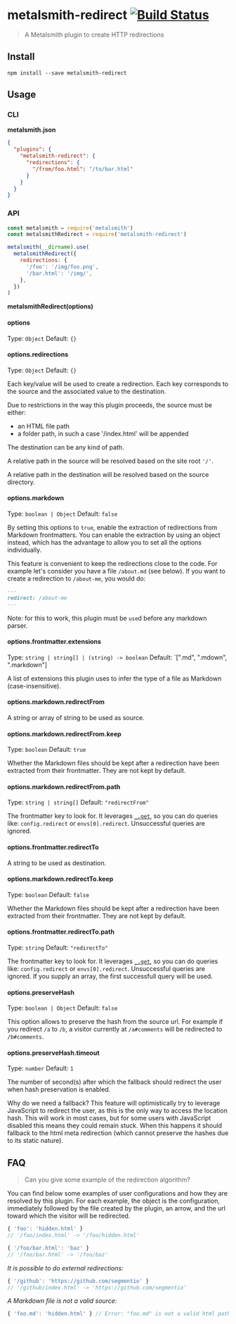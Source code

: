 # metalsmith-redirect [![Build Status](https://travis-ci.org/aymericbeaumet/metalsmith-redirect.svg?branch=master)](https://travis-ci.org/aymericbeaumet/metalsmith-redirect)

> A Metalsmith plugin to create HTTP redirections

## Install

```shell
npm install --save metalsmith-redirect
```

## Usage

### CLI

**metalsmith.json**

```json
{
  "plugins": {
    "metalsmith-redirect": {
      "redirections": {
        "/from/foo.html": "/to/bar.html"
      }
    }
  }
}
```

### API

```javascript
const metalsmith = require('metalsmith')
const metalsmithRedirect = require('metalsmith-redirect')

metalsmith(__dirname).use(
  metalsmithRedirect({
    redirections: {
      '/foo': '/img/foo.png',
      '/bar.html': '/img/',
    },
  })
)
```

**metalsmithRedirect(options)**

#### options

Type: `Object`
Default: `{}`

#### options.redirections

Type: `Object`
Default: `{}`

Each key/value will be used to create a redirection. Each key corresponds to
the source and the associated value to the destination.

Due to restrictions in the way this plugin proceeds, the source must be either:

- an HTML file path
- a folder path, in such a case '/index.html' will be appended

The destination can be any kind of path.

A relative path in the source will be resolved based on the site root `'/'`.

A relative path in the destination will be resolved based on the source directory.

#### options.markdown

Type: `boolean | Object`
Default: `false`

By setting this options to `true`, enable the extraction of redirections from
Markdown frontmatters. You can enable the extraction by using an object
instead, which has the advantage to allow you to set all the options
individually.

This feature is convenient to keep the redirections close to
the code. For example let's consider you have a file `/about.md` (see
below). If you want to create a redirection to `/about-me`, you would do:

```markdown
---
redirect: /about-me
---
```

Note: for this to work, this plugin must be `use`d before any markdown parser.

#### options.frontmatter.extensions

Type: `string | string[] | (string) -> boolean`
Default: `[".md", ".mdown", ".markdown"]

A list of extensions this plugin uses to infer the type of a file as Markdown
(case-insensitive).

#### options.markdown.redirectFrom

A string or array of string to be used as source.

#### options.markdown.redirectFrom.keep

Type: `boolean`
Default: `true`

Whether the Markdown files should be kept after a redirection have been
extracted from their frontmatter. They are not kept by default.

#### options.markdown.redirectFrom.path

Type: `string | string[]`
Default: `"redirectFrom"`

The frontmatter key to look for. It leverages
[`_.get`](https://lodash.com/docs#get), so you can do queries like:
`config.redirect` or `envs[0].redirect`. Unsuccessful queries are ignored.

#### options.frontmatter.redirectTo

A string to be used as destination.

#### options.markdown.redirectTo.keep

Type: `boolean`
Default: `false`

Whether the Markdown files should be kept after a redirection have been
extracted from their frontmatter. They are not kept by default.

#### options.frontmatter.redirectTo.path

Type: `string`
Default: `"redirectTo"`

The frontmatter key to look for. It leverages
[`_.get`](https://lodash.com/docs#get), so you can do queries like:
`config.redirect` or `envs[0].redirect`. Unsuccessful queries are ignored.
If you supply an array, the first successfull query will be used.

#### options.preserveHash

Type: `boolean | Object`
Default: `false`

This option allows to preserve the hash from the source url. For example if
you redirect `/a` to `/b`, a visitor currently at `/a#comments` will be
redirected to `/b#comments`.

#### options.preserveHash.timeout

Type: `number`
Default: `1`

The number of second(s) after which the fallback should redirect the user
when hash preservation is enabled.

Why do we need a fallback? This feature will optimistically try to leverage
JavaScript to redirect the user, as this is the only way to access the
location hash. This will work in most cases, but for some users with
JavaScript disabled this means they could remain stuck. When this happens it
should fallback to the html meta redirection (which cannot preserve the
hashes due to its static nature).

## FAQ

> Can you give some example of the redirection algorithm?

You can find below some examples of user configurations and how they are
resolved by this plugin. For each example, the object is the configuration,
immediately followed by the file created by the plugin, an arrow, and the url
toward which the visitor will be redirected.

```javascript
{ 'foo': 'hidden.html' }
// '/foo/index.html' -> '/foo/hidden.html'
```

```javascript
{ '/foo/bar.html': 'baz' }
// '/foo/bar.html' -> '/foo/baz'
```

_It is possible to do external redirections:_

```javascript
{ '/github': 'https://github.com/segmentio' }
// '/github/index.html' -> 'https://github.com/segmentio'
```

_A Markdown file is not a valid source:_

```javascript
{ 'foo.md': 'hidden.html' } // Error: "foo.md" is not a valid html path
```
